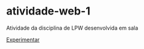 # atividade-web-1
Atividade da disciplina de LPW desenvolvida em sala

[Experimentar](https://vinicin1101.github.io/atividade-web-1/)
